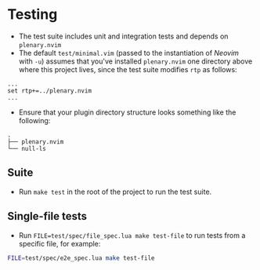 # Testing

- The test suite includes unit and integration tests and depends on `plenary.nvim`
- The default `test/minimal.vim` (passed to the instantiation of _Neovim_ with
  `-u`) assumes that you've installed `plenary.nvim` one directory above where this
  project lives, since the test suite modifies `rtp` as follows:

```vim
...
set rtp+=../plenary.nvim
...
```

- Ensure that your plugin directory structure looks something like the
  following:

```vim
.
├── plenary.nvim
└── null-ls
```

## Suite

- Run `make test` in the root of the project to run the test suite.

## Single-file tests

- Run `FILE=test/spec/file_spec.lua make test-file` to run tests from a specific
  file, for example:

```sh
FILE=test/spec/e2e_spec.lua make test-file
```
